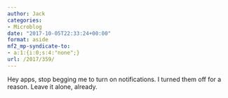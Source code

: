 ```yaml
---
author: Jack
categories:
- Microblog
date: "2017-10-05T22:33:24+00:00"
format: aside
mf2_mp-syndicate-to:
- a:1:{i:0;s:4:"none";}
url: /2017/359/
---
```

Hey apps, stop begging me to turn on notifications. I turned them off for a reason. Leave it alone, already.